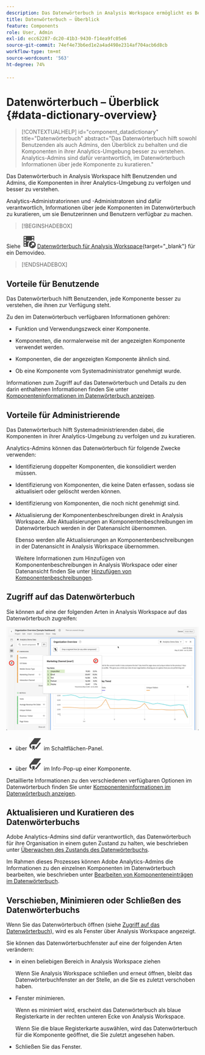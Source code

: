 ```yaml
---
description: Das Datenwörterbuch in Analysis Workspace ermöglicht es Benutzenden, die verschiedenen Komponenten in Analysis Workspace zu katalogisieren und im Auge zu behalten, einschließlich ihres Verwendungszwecks, der genehmigt ist, bei dem es sich um Duplikate handelt usw.
title: Datenwörterbuch – Überblick
feature: Components
role: User, Admin
exl-id: ecc62287-dc20-41b3-9430-f14ea9fc05e6
source-git-commit: 74ef4e73b6ed1e2a4ad498e2314af704acb6d8cb
workflow-type: tm+mt
source-wordcount: '563'
ht-degree: 74%

---
```



# Datenwörterbuch – Überblick {#data-dictionary-overview}

<!-- markdownlint-disable MD034 -->

>[!CONTEXTUALHELP]
>id="component_datadictionary"
>title="Datenwörterbuch"
>abstract="Das Datenwörterbuch hilft sowohl Benutzenden als auch Admins, den Überblick zu behalten und die Komponenten in ihrer Analytics-Umgebung besser zu verstehen. <br/>Analytics-Admins sind dafür verantwortlich, im Datenwörterbuch Informationen über jede Komponente zu kuratieren."

<!-- markdownlint-enable MD034 -->


Das Datenwörterbuch in Analysis Workspace hilft Benutzenden und Admins, die Komponenten in ihrer Analytics-Umgebung zu verfolgen und besser zu verstehen.

Analytics-Administratorinnen und -Administratoren sind dafür verantwortlich, Informationen über jede Komponenten im Datenwörterbuch zu kuratieren, um sie Benutzerinnen und Benutzern verfügbar zu machen.


>[!BEGINSHADEBOX]

Siehe ![VideoCheckedOut](/help/assets/icons/VideoCheckedOut.svg) [Datenwörterbuch für Analysis Workspace](https://video.tv.adobe.com/v/3418028/?quality=12&learn=on){target="_blank"} für ein Demovideo.

>[!ENDSHADEBOX]



## Vorteile für Benutzende

Das Datenwörterbuch hilft Benutzenden, jede Komponente besser zu verstehen, die ihnen zur Verfügung steht.

Zu den im Datenwörterbuch verfügbaren Informationen gehören:

* Funktion und Verwendungszweck einer Komponente.

* Komponenten, die normalerweise mit der angezeigten Komponente verwendet werden.

* Komponenten, die der angezeigten Komponente ähnlich sind.

* Ob eine Komponente vom Systemadministrator genehmigt wurde.

Informationen zum Zugriff auf das Datenwörterbuch und Details zu den darin enthaltenen Informationen finden Sie unter [Komponenteninformationen im Datenwörterbuch anzeigen](view-data-dictionary.md).

## Vorteile für Administrierende

Das Datenwörterbuch hilft Systemadministrierenden dabei, die Komponenten in ihrer Analytics-Umgebung zu verfolgen und zu kuratieren.

Analytics-Admins können das Datenwörterbuch für folgende Zwecke verwenden:

* Identifizierung doppelter Komponenten, die konsolidiert werden müssen.

* Identifizierung von Komponenten, die keine Daten erfassen, sodass sie aktualisiert oder gelöscht werden können.

* Identifizierung von Komponenten, die noch nicht genehmigt sind.

* Aktualisierung der Komponentenbeschreibungen direkt in Analysis Workspace. Alle Aktualisierungen an Komponentenbeschreibungen im Datenwörterbuch werden in der Datenansicht übernommen.

  Ebenso werden alle Aktualisierungen an Komponentenbeschreibungen in der Datenansicht in Analysis Workspace übernommen.

  Weitere Informationen zum Hinzufügen von Komponentenbeschreibungen in Analysis Workspace oder einer Datenansicht finden Sie unter [Hinzufügen von Komponentenbeschreibungen](/help/analyze/analysis-workspace/components/add-component-descriptions.md).

## Zugriff auf das Datenwörterbuch

Sie können auf eine der folgenden Arten in Analysis Workspace auf das Datenwörterbuch zugreifen:

![Datenwörterbuchsymbol im linken Panel](assets/data-dictionary-access.png)

* über ![Lesezeichen](/help/assets/icons/Bookmark.svg) im Schaltflächen-Panel.



* über ![Lesezeichen](/help/assets/icons/Bookmark.svg) im Info-Pop-up einer Komponente.


Detaillierte Informationen zu den verschiedenen verfügbaren Optionen im Datenwörterbuch finden Sie unter [Komponenteninformationen im Datenwörterbuch anzeigen](view-data-dictionary.md).

## Aktualisieren und Kuratieren des Datenwörterbuchs

Adobe Analytics-Admins sind dafür verantwortlich, das Datenwörterbuch für ihre Organisation in einem guten Zustand zu halten, wie beschrieben unter [Überwachen des Zustands des Datenwörterbuchs](monitor-data-dictionary-health.md).

Im Rahmen dieses Prozesses können Adobe Analytics-Admins die Informationen zu den einzelnen Komponenten im Datenwörterbuch bearbeiten, wie beschrieben unter [Bearbeiten von Komponenteneinträgen im Datenwörterbuch](edit-entries-data-dictionary.md).

## Verschieben, Minimieren oder Schließen des Datenwörterbuchs

Wenn Sie das Datenwörterbuch öffnen (siehe [Zugriff auf das Datenwörterbuch](#access-the-data-dictionary)), wird es als Fenster über Analysis Workspace angezeigt.

Sie können das Datenwörterbuchfenster auf eine der folgenden Arten verändern:

* in einen beliebigen Bereich in Analysis Workspace ziehen

  Wenn Sie Analysis Workspace schließen und erneut öffnen, bleibt das Datenwörterbuchfenster an der Stelle, an die Sie es zuletzt verschoben haben. <!--True?-->

* Fenster minimieren.

  Wenn es minimiert wird, erscheint das Datenwörterbuch als blaue Registerkarte in der rechten unteren Ecke von Analysis Workspace.

  Wenn Sie die blaue Registerkarte auswählen, wird das Datenwörterbuch für die Komponente geöffnet, die Sie zuletzt angesehen haben.

* Schließen Sie das Fenster.


<!--
# Data Dictionary overview

The Data Dictionary in Analysis Workspace helps both users and administrators keep track of and better understand the components in their Analytics environment.   

Analytics administrators are responsible for curating information about each component in the Data Dictionary to make it available to users.


>[!BEGINSHADEBOX]

See ![VideoCheckedOut](/help/assets/icons/VideoCheckedOut.svg) [Data dictionary](https://video.tv.adobe.com/v/3418028?quality=12&learn=on){target="_blank"} for a demo video.

>[!ENDSHADEBOX]


## Benefits for users

The Data Dictionary helps users gain a better understanding of each component that is available to them. 

Information available in the Data Dictionary includes: 

* A component's function and intended use

* Components typically used with the one you are viewing

* Components that are similar to the one you are viewing

* Whether a component is approved by the system administrator 

For information about how to access the Data Dictionary and for details about the information it contains, see [View component information in the Data Dictionary](/help/analyze/analysis-workspace/components/data-dictionary/view-data-dictionary.md).

## Benefits for administrators

The Data Dictionary helps system administrators keep track of and curate the components in their Analytics environment. 

Following are some of the ways Analytics administrators can use the Data Dictionary: 

* Identify duplicate components that need to be consolidated.

* Identify components that aren't collecting any data so they can be either updated or deleted.

* Identify components that are not yet approved.

* Update component descriptions directly in Analysis Workspace. Any updates made to component descriptions in the Data Dictionary are reflected in the Report Suite.

  Similarly, any updates made to component descriptions in the Report Suite are reflected in Analysis Workspace.

  For more information about adding component descriptions in either Analysis Workspace or in a Report Suite, see [Add component descriptions](/help/analyze/analysis-workspace/components/add-component-descriptions.md).

## Access the Data Dictionary

You can access the Data Dictionary in any of the following ways within Analysis Workspace:

* From the **Data Dictionary** icon in the left rail.

  ![Data Dictionary icon in the left rail](assets/data-dictionary-access-icon.png)

* From the **Data Dictionary** icon within the info popover of a component. 

  ![Data Dictionary icon in info popover](assets/data-dictionary-access-infopopover.png)


For detailed information about the various options available in the Data Dictionary, see [View component information in the Data Dictionary](/help/analyze/analysis-workspace/components/data-dictionary/view-data-dictionary.md).

## Update and curate the Data Dictionary

Analytics administrators are responsible for maintaining a healthy Data Dictionary for their organization, as described in [Monitor Data Dictionary Health](/help/analyze/analysis-workspace/components/data-dictionary/monitor-data-dictionary-health.md).

As part of this process, Analytics administrators can edit information about each component in the data dictionary, as described in [Edit component entries in the Data Dictionary](/help/analyze/analysis-workspace/components/data-dictionary/edit-entries-data-dictionary.md).

## Move, minimize, or close the Data Dictionary

When you open the Data Dictionary (as described in [Access the Data Dictionary](#access-the-data-dictionary)), it displays as a window on top of Analysis Workspace. 

You can manipulate the Data Dictionary window in any of the following ways:

* Drag it to any area within Analysis Workspace 

  If you close and re-open Analysis Workspace, the Data Dictionary window remains in the location where you last moved it.

* Minimize it

  When minimized, the Data Dictionary appears as a blue tab in the lower-right corner of Analysis Workspace.

  When you select the blue tab, the Data Dictionary opens to the component you were most recently viewing. 

* Close it

-->